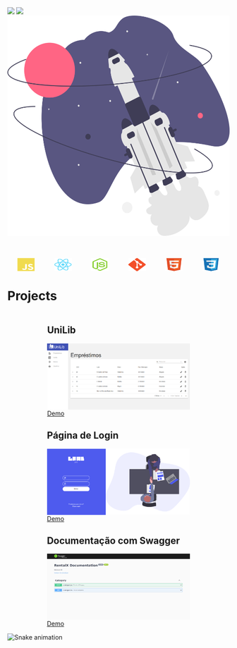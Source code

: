  <div>
 <!-------------- Contatos -------------------->
  <a href = "mailto:lais2bg@gmail.com"><img src="https://img.shields.io/badge/-Gmail-%23333?style=for-the-badge&logo=gmail&logoColor=white" target="_blank"></a>
  <a href="https://www.linkedin.com/in/lais-godinho" target="_blank"><img src="https://img.shields.io/badge/-LinkedIn-%230077B5?style=for-the-badge&logo=linkedin&logoColor=white" target="_blank"></a> 
 </div>
 <div>
  <div style="display: flex; flex-direction: column; justify-content: center;">
 <!-------------- Foguete --------------------->
    <img height="500" src="https://raw.githubusercontent.com/laisbastosbg/laisbastosbg/main/.github/images/undraw_Outer_space_re_u9vd.svg" />
    <div style="display: flex; justify-content: space-around; margin-top: 50px">
 <!-------------- Tecnologias --------------------->
      <img align="center" alt="Js" title="JavaScript" height="30" width="40" src="https://raw.githubusercontent.com/devicons/devicon/master/icons/javascript/javascript-plain.svg">
  <img align="center" alt="React" title="React" height="30" width="40" src="https://raw.githubusercontent.com/devicons/devicon/master/icons/react/react-original.svg">
  <img align="center" alt="NodeJS" title="NodeJS" height="30" width="40" src="https://raw.githubusercontent.com/devicons/devicon/master/icons/nodejs/nodejs-original.svg">
  <img align="center" alt="Git" title="Git" height="30" width="40" src="https://raw.githubusercontent.com/devicons/devicon/master/icons/git/git-original.svg">
  <img align="center" alt="HTML" title="HTML5" height="30" width="40" src="https://raw.githubusercontent.com/devicons/devicon/master/icons/html5/html5-original.svg">
  <img align="center" alt="CSS" title="CSS3" height="30" width="40" src="https://raw.githubusercontent.com/devicons/devicon/master/icons/css3/css3-original.svg">
    </div>
  </div>
  
</div>
  
<link rel="stylesheet" href="https://cdn.jsdelivr.net/gh/devicons/devicon@v2.12.0/devicon.min.css">

<!----------------- Projetos --------------->
<div style="margin-top: 25px">
  <h1>Projects</h1>
  <div style="display: flex; justify-content: space-around; flex-wrap: wrap;">
    <div style="display: flex; flex-direction: column">
      <h2>UniLib</h2>
      <img height="150" src="https://raw.githubusercontent.com/laisbastosbg/laisbastosbg/main/.github/images/emprestimos.png" />
      <a target="_blank" href="https://uni-lib.vercel.app/emprestimos" >Demo</a>
    </div>
    <div style="display: flex; justify-content: space-between; flex-direction: column;">
      <h2>Página de Login</h2>
      <img height="150" src="https://raw.githubusercontent.com/laisbastosbg/laisbastosbg/main/.github/images/grab.png">
      <a target="_blank" href="https://grab-pagina-de-login-puce.vercel.app/">Demo</a>
    </div>
    <div style="display: flex; justify-content: space-between; flex-direction: column;">
      <h2>Documentação com Swagger</h2>
      <img height="150" src="https://raw.githubusercontent.com/laisbastosbg/laisbastosbg/main/.github/images/rentalx-docs.png">
      <a target="_blank" href="https://rentalx-symmetrical-winner.herokuapp.com/api-docs/">Demo</a>
    </div>
  </div>
</div>
 
<div> 
 
  ![Snake animation](https://github.com/laisbastosbg/laisbastosbg/blob/output/github-contribution-grid-snake.svg)
 
</div>
